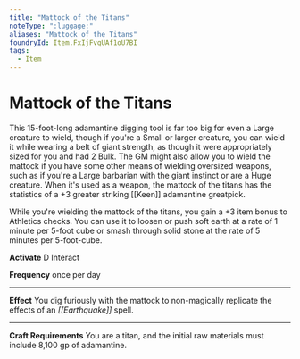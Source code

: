 ```yaml
---
title: "Mattock of the Titans"
noteType: ":luggage:"
aliases: "Mattock of the Titans"
foundryId: Item.FxIjFvqUAf1oU7BI
tags:
  - Item
---
```


# Mattock of the Titans

This 15-foot-long adamantine digging tool is far too big for even a Large creature to wield, though if you're a Small or larger creature, you can wield it while wearing a belt of giant strength, as though it were appropriately sized for you and had 2 Bulk. The GM might also allow you to wield the mattock if you have some other means of wielding oversized weapons, such as if you're a Large barbarian with the giant instinct or are a Huge creature. When it's used as a weapon, the mattock of the titans has the statistics of a +3 greater striking [[Keen]] adamantine greatpick.

While you're wielding the mattock of the titans, you gain a +3 item bonus to Athletics checks. You can use it to loosen or push soft earth at a rate of 1 minute per 5-foot cube or smash through solid stone at the rate of 5 minutes per 5-foot-cube.

**Activate** D Interact

**Frequency** once per day

* * *

**Effect** You dig furiously with the mattock to non-magically replicate the effects of an _[[Earthquake]]_ spell.

* * *

**Craft Requirements** You are a titan, and the initial raw materials must include 8,100 gp of adamantine.
